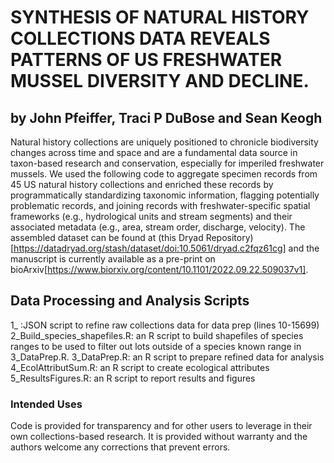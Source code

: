 # SYNTHESIS OF NATURAL HISTORY COLLECTIONS DATA REVEALS PATTERNS OF US FRESHWATER MUSSEL DIVERSITY AND DECLINE.
## by John Pfeiffer, Traci P DuBose and Sean Keogh
Natural history collections are uniquely positioned to chronicle biodiversity changes across time and space and are a fundamental data source in taxon-based research and conservation, especially for imperiled freshwater mussels. We used the following code to aggregate specimen records from 45 US natural history collections and enriched these records by programmatically standardizing taxonomic information, flagging potentially problematic records, and joining records with freshwater-specific spatial frameworks (e.g., hydrological units and stream segments) and their associated metadata (e.g., area, stream order, discharge,
velocity). The assembled dataset can be found at (this Dryad Repository)[https://datadryad.org/stash/dataset/doi:10.5061/dryad.c2fqz61cg] and the manuscript is currently available as a pre-print on bioArxiv[https://www.biorxiv.org/content/10.1101/2022.09.22.509037v1].

## Data Processing and Analysis Scripts
1_ :JSON script to refine raw collections data for data prep (lines 10-15699)
2_Build_species_shapefiles.R: an R script to build shapefiles of species ranges to be used to filter out lots outside of a species known range in 3_DataPrep.R.
3_DataPrep.R: an R script to prepare refined data for analysis
4_EcolAttributSum.R: an R script to create ecological attributes
5_ResultsFigures.R: an R script to report results and figures

### Intended Uses
Code is provided for transparency and for other users to leverage in their own collections-based research. It is provided without warranty and the authors welcome any corrections that prevent errors.
